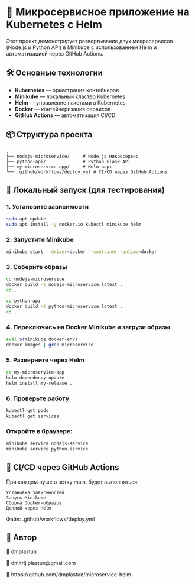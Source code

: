 # 🧪 Микросервисное приложение на Kubernetes с Helm

Этот проект демонстрирует развертывание двух микросервисов (Node.js и Python API) в Minikube с использованием Helm и автоматизацией через GitHub Actions.

## 🛠 Основные технологии

- **Kubernetes** — оркестрация контейнеров  
- **Minikube** — локальный кластер Kubernetes  
- **Helm** — управление пакетами в Kubernetes  
- **Docker** — контейнеризация сервисов  
- **GitHub Actions** — автоматизация CI/CD  

## 📦 Структура проекта
```
.
├── nodejs-microservice/     # Node.js микросервис
├── python-api/              # Python Flask API
├── my-microservice-app/     # Helm чарт
└── .github/workflows/deploy.yml # CI/CD через GitHub Actions
```

## 🚀 Локальный запуск (для тестирования)

### 1. Установите зависимости

```bash
sudo apt update
sudo apt install -y docker.io kubectl minikube helm
```
### 2. Запустите Minikube
```bash
minikube start --driver=docker --container-runtime=docker
```
### 3. Соберите образы
```bash
cd nodejs-microservice
docker build -t nodejs-microservice:latest .
cd ..

cd python-api
docker build -t python-microservice:latest .
cd ..
```
### 4. Переключись на Docker Minikube и загрузи образы
```bash
eval $(minikube docker-env)
docker images | grep microservice
```
### 5. Разверните через Helm
```bash
cd my-microservice-app
helm dependency update
helm install my-release .
```
### 6. Проверьте работу
```bash
kubectl get pods
kubectl get services
```
### Откройте в браузере:
```bash
minikube service nodejs-service
minikube service python-service
```
## 🤖 CI/CD через GitHub Actions 

При каждом пуше в ветку main, будет выполняться: 

    Установка зависимостей
    Запуск Minikube
    Сборка Docker-образов
    Деплой через Helm
     

Файл: .github/workflows/deploy.yml 

## 🙌 Автор 

<p>🪪 dmplastun</p>
<p>📧 dmitrij.plastun@gmail.com</p> 
<p>🔗 https://github.com/dmplastun/microservice-helm</p>
